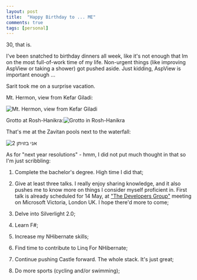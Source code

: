 ```yaml
---
layout: post
title:  "Happy Birthday to ... ME"
comments: true
tags: [personal]
---
```



30, that is.



I've been snatched to birthday dinners all week, like it's not enough that Im on the most full-of-work time of my life. Non-urgent things (like improving AspView or taking a shower) got pushed aside. Just kidding, AspView is important enough ...



Sarit took me on a surprise vacation.



Mt. Hermon, view from Kefar Giladi:

![Mt. Hermon, view from Kefar Giladi](http://kenegozi.com/blog/uploaded/windowslivewriter/happybirthdayto.me_13220/d7ed1eab-b9b7-4ffa-a7f5-f22786cfe917.jpg)



Grotto at Rosh-Hanikra:![Grotto in Rosh-Hanikra](http://kenegozi.com/blog/uploaded/windowslivewriter/happybirthdayto.me_13220/eebdb5ec-3f75-4bb0-a243-28e9ad440cd5.jpg)



That's me at the Zavitan pools next to the waterfall:

![אני בזויתן 2](http://kenegozi.com/blog/uploaded/windowslivewriter/happybirthdayto.me_13220/19df7e4f-3b10-41d2-a311-0a9ed2d8b7fc.jpg)





As for "next year resolutions" - hmm, I did not put much thought in that so I'm just scribbling:

1. Complete the bachelor's degree. High time I did that;

2. Give at least three talks. I really enjoy sharing knowledge, and it also pushes me to know more on things I consider myself proficient in. First talk is already scheduled for 14 May, at ["The Developers Group"](http://www.richplum.co.uk/) meeting on Microsoft Victoria, London UK. I hope there'd more to come;

3. Delve into Silverlight 2.0;

4. Learn F#;

5. Increase my NHibernate skills;

6. Find time to contribute to Linq For NHibernate;

7. Continue pushing Castle forward. The whole stack. It's just great;

8. Do more sports (cycling and/or swimming);

